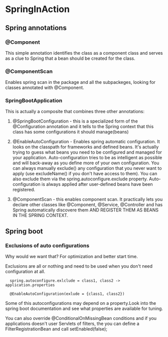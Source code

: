 # SpringInAction

## Spring annotations

### @Component
This simple annotation identifies the class as a component class and serves as a clue to Spring that a bean should be created for the class.

### @ComponentScan
Enables spring scan in the package and all the subpackeges, looking for classes annotated with @Component.

### SpringBootApplication

This is actually a composite that combines three other annotations:

1. @SpringBootConfiguration - this is a specialized form of the @Configuration annotation and it tells to the Spring context that this class has some configurations it should manage(beans)

2. @EnableAutoConfiguration - Enables spring automatic configuration. It looks on the classpath for frameworks and defined beans. It's actually trying to guess what beans you need to be configured and managed for your application.
Auto-configuration tries to be as intelligent as possible and will back-away as you define more of your own configuration. You can always manually exclude() any configuration that you never want to apply (use excludeName() if you don't have access to them). You can also exclude them via the spring.autoconfigure.exclude property. Auto-configuration is always applied after user-defined beans have been registered.

3. @ComponentScan - this enables component scan. It practically lets you declare other classes like @Component, @Service, @Controller and has Spring automatically discovere them AND REGISTER THEM AS BEANS IN THE SPRING CONTEXT.


## Spring boot

### Exclusions of auto configurations

Why would we want that? For optimization and better start time.

Exclusions are all or nothing and need to be used when you don't need configuration at all.

      spring.autoconfigure.exlclude = class1, class2 -> application.properties
      
      @EnableAutoConfiguration(exlude = {class1, class2})
      
Some of this autoconfigurations may depend on a property.Look into the spring boot documentation and see what properties are available for tuning.

You can also override @ConditionalOnMissingBean conditions and if you applications doesn't user Servlets of filters, the you can define a FilterRegistrationBean and call setEnabled(false);


